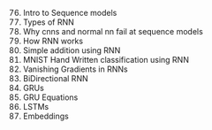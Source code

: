 76) Intro to Sequence models
77) Types of RNN
78) Why cnns and normal nn fail at sequence models
79) How RNN works
80) Simple addition using RNN
81) MNIST Hand Written classification using RNN
82) Vanishing Gradients in RNNs
83) BiDirectional RNN
84) GRUs
85) GRU Equations
86) LSTMs
87) Embeddings
